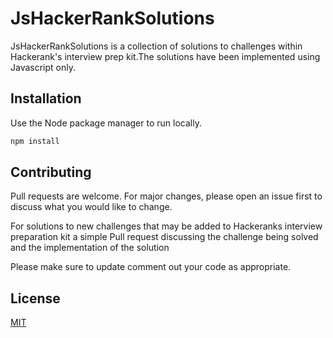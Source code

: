# JsHackerRankSolutions

JsHackerRankSolutions is a collection of solutions to challenges within Hackerank's interview prep kit.The solutions have been implemented using Javascript only. 

## Installation

Use the Node package manager  to run locally.

```bash
npm install 
```
## Contributing
Pull requests are welcome. For major changes, please open an issue first to discuss what you would like to change.

For solutions to new challenges that may be added to Hackeranks interview preparation kit a simple Pull request discussing the challenge being solved and 
the implementation of the solution

Please make sure to update comment out your code as appropriate.

## License
[MIT](https://choosealicense.com/licenses/mit/)
